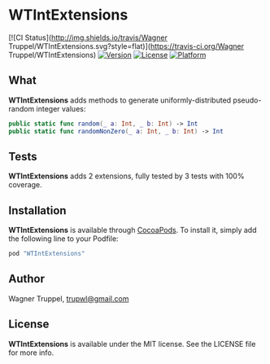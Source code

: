 # WTIntExtensions

[![CI Status](http://img.shields.io/travis/Wagner Truppel/WTIntExtensions.svg?style=flat)](https://travis-ci.org/Wagner Truppel/WTIntExtensions)
[![Version](https://img.shields.io/cocoapods/v/WTIntExtensions.svg?style=flat)](http://cocoapods.org/pods/WTIntExtensions)
[![License](https://img.shields.io/cocoapods/l/WTIntExtensions.svg?style=flat)](http://cocoapods.org/pods/WTIntExtensions)
[![Platform](https://img.shields.io/cocoapods/p/WTIntExtensions.svg?style=flat)](http://cocoapods.org/pods/WTIntExtensions)

## What

**WTIntExtensions** adds methods to generate  uniformly-distributed pseudo-random integer values:

```swift
public static func random(_ a: Int, _ b: Int) -> Int
public static func randomNonZero(_ a: Int, _ b: Int) -> Int
```

## Tests

**WTIntExtensions** adds 2 extensions, fully tested by 3 tests with 100% coverage.

## Installation

**WTIntExtensions** is available through [CocoaPods](http://cocoapods.org). To install
it, simply add the following line to your Podfile:

```ruby
pod "WTIntExtensions"
```

## Author

Wagner Truppel, trupwl@gmail.com

## License

**WTIntExtensions** is available under the MIT license. See the LICENSE file for more info.
